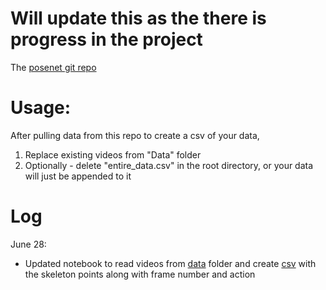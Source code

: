 # Will update this as the there is progress in the project

The [posenet git repo](https://github.com/rwightman/posenet-python)<br>

# Usage:
After pulling data from this repo to create a csv of your data,
1. Replace existing videos from "Data" folder
1. Optionally - delete "entire_data.csv" in the root directory, or your data will just be appended to it

# Log
June 28:
- Updated notebook to read videos from [data](https://github.com/optyingale/AIML_community/tree/master/Deep%20Learning%20Fall%20Detection/Final/data) folder and create [csv](https://github.com/optyingale/AIML_community/blob/master/Deep%20Learning%20Fall%20Detection/Final/entire_data.csv) with the skeleton points along with frame number and action